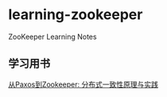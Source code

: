 # learning-zookeeper
ZooKeeper Learning Notes

## 学习用书
[从Paxos到Zookeeper: 分布式一致性原理与实践](http://www.broadview.com.cn/book/2683)

